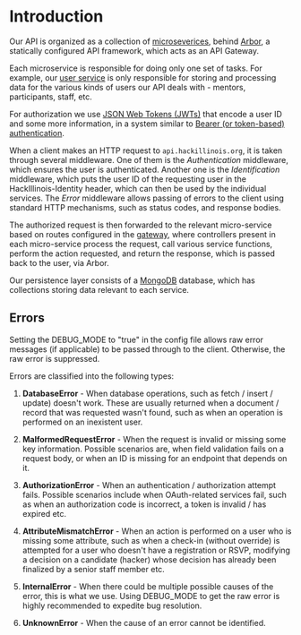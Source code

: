 # Introduction

Our API is organized as a collection of [microseverices](https://en.wikipedia.org/wiki/Microservices), behind [Arbor](https://github.com/arbor-dev/arbor), a statically configured API framework, which acts as an API Gateway.

Each microservice is responsible for doing only one set of tasks. For example, our [user service](/reference/services/User) is only responsible for storing and processing data for the various kinds of users our API deals with - mentors, participants, staff, etc.

For authorization we use [JSON Web Tokens (JWTs)](https://jwt.io) that encode a user ID and some more information, in a system similar to [Bearer (or token-based) authentication](https://swagger.io/docs/specification/authentication/bearer-authentication/).

When a client makes an HTTP request to `api.hackillinois.org`, it is taken through several middleware. One of them is the *Authentication* middleware, which ensures the user is authenticated. Another one is the *Identification* middleware, which puts the user ID of the requesting user in the HackIllinois-Identity header, which can then be used by the individual services. The *Error* middleware allows passing of errors to the client using standard HTTP mechanisms, such as status codes, and response bodies.

The authorized request is then forwarded to the relevant micro-service based on routes configured in the [gateway](/reference/gateway/routes/), where controllers present in each micro-service process the request, call various service functions, perform the action requested, and return the response, which is passed back to the user, via Arbor.

Our persistence layer consists of a [MongoDB](https://mongodb.com) database, which has collections storing data relevant to each service.

##  Errors

Setting the DEBUG_MODE to "true" in the config file allows raw error messages (if applicable) to be passed through to the client. Otherwise, the raw error is suppressed.

Errors are classified into the following types:

1. **DatabaseError** - When database operations, such as fetch / insert / update) doesn't work. These are usually returned when a document / record that was requested wasn't found, such as when an operation is performed on an inexistent user.

2. **MalformedRequestError** - When the request is invalid or missing some key information. Possible scenarios are, when field validation fails on a request body, or when an ID is missing for an endpoint that depends on it.

3. **AuthorizationError** - When an authentication / authorization attempt fails. Possible scenarios include when OAuth-related services fail, such as when an authorization code is incorrect, a token is invalid / has expired etc.

4. **AttributeMismatchError** - When an action is performed on a user who is missing some attribute, such as when a check-in (without override) is attempted for a user who doesn't have a registration or RSVP, modifying a decision on a candidate (hacker) whose decision has already been finalized by a senior staff member etc. 

5. **InternalError** - When there could be multiple possible causes of the error, this is what we use. Using DEBUG_MODE to get the raw error is highly recommended to expedite bug resolution.

6. **UnknownError** - When the cause of an error cannot be identified.
